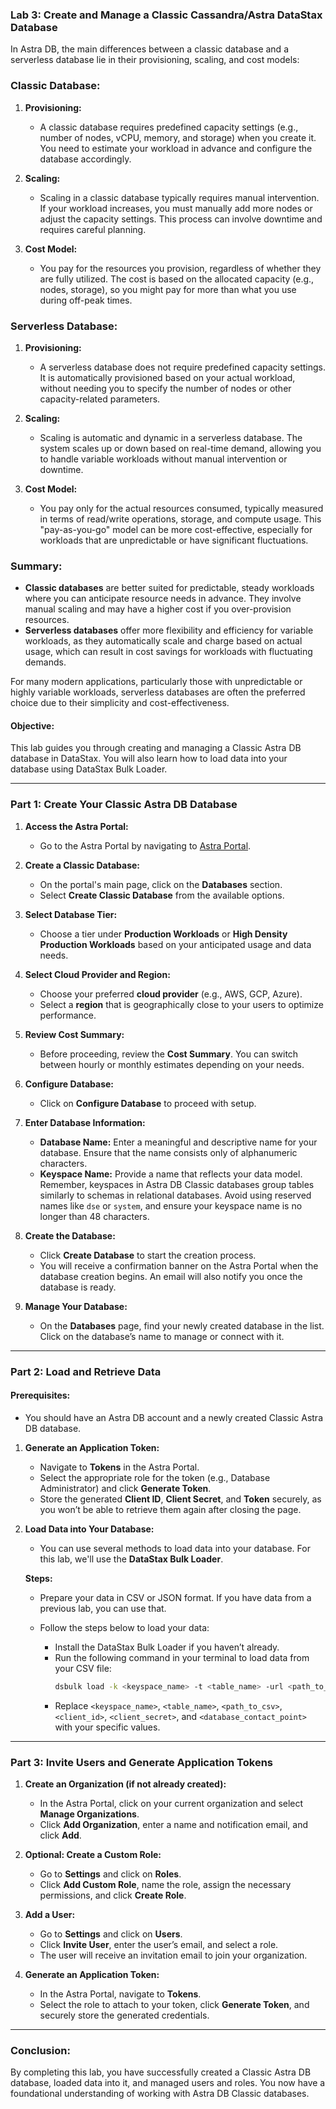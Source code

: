 ### Lab 3: Create and Manage a Classic Cassandra/Astra DataStax Database

In Astra DB, the main differences between a classic database and a serverless database lie in their provisioning, scaling, and cost models:

### **Classic Database:**
1. **Provisioning:**
   - A classic database requires predefined capacity settings (e.g., number of nodes, vCPU, memory, and storage) when you create it. You need to estimate your workload in advance and configure the database accordingly.
   
2. **Scaling:**
   - Scaling in a classic database typically requires manual intervention. If your workload increases, you must manually add more nodes or adjust the capacity settings. This process can involve downtime and requires careful planning.

3. **Cost Model:**
   - You pay for the resources you provision, regardless of whether they are fully utilized. The cost is based on the allocated capacity (e.g., nodes, storage), so you might pay for more than what you use during off-peak times.

### **Serverless Database:**
1. **Provisioning:**
   - A serverless database does not require predefined capacity settings. It is automatically provisioned based on your actual workload, without needing you to specify the number of nodes or other capacity-related parameters.
   
2. **Scaling:**
   - Scaling is automatic and dynamic in a serverless database. The system scales up or down based on real-time demand, allowing you to handle variable workloads without manual intervention or downtime.

3. **Cost Model:**
   - You pay only for the actual resources consumed, typically measured in terms of read/write operations, storage, and compute usage. This "pay-as-you-go" model can be more cost-effective, especially for workloads that are unpredictable or have significant fluctuations.

### **Summary:**
- **Classic databases** are better suited for predictable, steady workloads where you can anticipate resource needs in advance. They involve manual scaling and may have a higher cost if you over-provision resources.
- **Serverless databases** offer more flexibility and efficiency for variable workloads, as they automatically scale and charge based on actual usage, which can result in cost savings for workloads with fluctuating demands.

For many modern applications, particularly those with unpredictable or highly variable workloads, serverless databases are often the preferred choice due to their simplicity and cost-effectiveness.

#### **Objective:**
This lab guides you through creating and managing a Classic Astra DB database in DataStax. You will also learn how to load data into your database using DataStax Bulk Loader.

---

### **Part 1: Create Your Classic Astra DB Database**

1. **Access the Astra Portal:**
   - Go to the Astra Portal by navigating to [Astra Portal](https://astra.datastax.com/).

2. **Create a Classic Database:**
   - On the portal's main page, click on the **Databases** section.
   - Select **Create Classic Database** from the available options.

3. **Select Database Tier:**
   - Choose a tier under **Production Workloads** or **High Density Production Workloads** based on your anticipated usage and data needs.

4. **Select Cloud Provider and Region:**
   - Choose your preferred **cloud provider** (e.g., AWS, GCP, Azure).
   - Select a **region** that is geographically close to your users to optimize performance.

5. **Review Cost Summary:**
   - Before proceeding, review the **Cost Summary**. You can switch between hourly or monthly estimates depending on your needs.

6. **Configure Database:**
   - Click on **Configure Database** to proceed with setup.

7. **Enter Database Information:**
   - **Database Name:** Enter a meaningful and descriptive name for your database. Ensure that the name consists only of alphanumeric characters.
   - **Keyspace Name:** Provide a name that reflects your data model. Remember, keyspaces in Astra DB Classic databases group tables similarly to schemas in relational databases. Avoid using reserved names like `dse` or `system`, and ensure your keyspace name is no longer than 48 characters.

8. **Create the Database:**
   - Click **Create Database** to start the creation process.
   - You will receive a confirmation banner on the Astra Portal when the database creation begins. An email will also notify you once the database is ready.

9. **Manage Your Database:**
   - On the **Databases** page, find your newly created database in the list. Click on the database’s name to manage or connect with it.

---

### **Part 2: Load and Retrieve Data**

#### **Prerequisites:**
   - You should have an Astra DB account and a newly created Classic Astra DB database.

1. **Generate an Application Token:**
   - Navigate to **Tokens** in the Astra Portal.
   - Select the appropriate role for the token (e.g., Database Administrator) and click **Generate Token**.
   - Store the generated **Client ID**, **Client Secret**, and **Token** securely, as you won’t be able to retrieve them again after closing the page.

2. **Load Data into Your Database:**
   - You can use several methods to load data into your database. For this lab, we'll use the **DataStax Bulk Loader**.

   **Steps:**
   - Prepare your data in CSV or JSON format. If you have data from a previous lab, you can use that.
   - Follow the steps below to load your data:

     - Install the DataStax Bulk Loader if you haven’t already.
     - Run the following command in your terminal to load data from your CSV file:
       ```bash
       dsbulk load -k <keyspace_name> -t <table_name> -url <path_to_csv> -header true -u <client_id> -p <client_secret> -h <database_contact_point>
       ```
     - Replace `<keyspace_name>`, `<table_name>`, `<path_to_csv>`, `<client_id>`, `<client_secret>`, and `<database_contact_point>` with your specific values.

---

### **Part 3: Invite Users and Generate Application Tokens**

1. **Create an Organization (if not already created):**
   - In the Astra Portal, click on your current organization and select **Manage Organizations**.
   - Click **Add Organization**, enter a name and notification email, and click **Add**.

2. **Optional: Create a Custom Role:**
   - Go to **Settings** and click on **Roles**.
   - Click **Add Custom Role**, name the role, assign the necessary permissions, and click **Create Role**.

3. **Add a User:**
   - Go to **Settings** and click on **Users**.
   - Click **Invite User**, enter the user’s email, and select a role.
   - The user will receive an invitation email to join your organization.

4. **Generate an Application Token:**
   - In the Astra Portal, navigate to **Tokens**.
   - Select the role to attach to your token, click **Generate Token**, and securely store the generated credentials.

---

### **Conclusion:**
By completing this lab, you have successfully created a Classic Astra DB database, loaded data into it, and managed users and roles. You now have a foundational understanding of working with Astra DB Classic databases.
